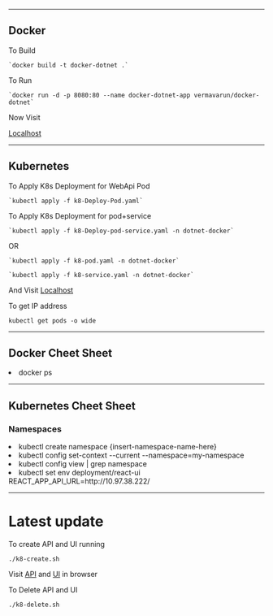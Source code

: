 <hr/>
<h2>Docker</h2>
To Build

    `docker build -t docker-dotnet .`

To Run

    `docker run -d -p 8080:80 --name docker-dotnet-app vermavarun/docker-dotnet`

Now Visit

<a href="http://localhost:8080/weatherforecast"> Localhost </a>

<hr/>
<h2>Kubernetes</h2>

To Apply K8s Deployment for WebApi Pod

    `kubectl apply -f k8-Deploy-Pod.yaml`

To Apply K8s Deployment for pod+service

    `kubectl apply -f k8-Deploy-pod-service.yaml -n dotnet-docker`

OR

    `kubectl apply -f k8-pod.yaml -n dotnet-docker`

    `kubectl apply -f k8-service.yaml -n dotnet-docker`

And Visit <a href="http://localhost/weatherforecast"> Localhost </a>

To get IP address

`kubectl get pods -o wide`

<hr/>
<h2>Docker Cheet Sheet</h2>
<li>docker ps<l/i>

<hr/>
<h2>Kubernetes Cheet Sheet</h2>
<h3>Namespaces</h3>
<li>kubectl create namespace {insert-namespace-name-here} </li>
<li>kubectl config set-context --current --namespace=my-namespace</li>
<li>kubectl config view | grep namespace</li>
<li>kubectl set env deployment/react-ui REACT_APP_API_URL=http://10.97.38.222/</li>


<hr/>
<h1>Latest update</h1>

To create API and UI running

    ./k8-create.sh

Visit [API](http://localhost:80) and [UI](http://localhost:8081) in browser


To Delete API and UI

    ./k8-delete.sh
